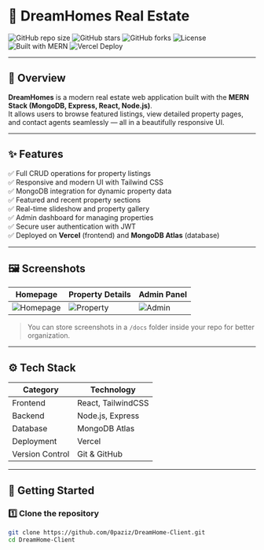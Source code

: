 # 🏡 DreamHomes Real Estate

![GitHub repo size](https://img.shields.io/github/repo-size/yourusername/dreamhomes)
![GitHub stars](https://img.shields.io/github/stars/yourusername/dreamhomes?style=social)
![GitHub forks](https://img.shields.io/github/forks/yourusername/dreamhomes?style=social)
![License](https://img.shields.io/github/license/yourusername/dreamhomes)
![Built with MERN](https://img.shields.io/badge/Built%20with-MERN%20Stack-green?logo=mongodb)
![Vercel Deploy](https://img.shields.io/badge/Deployed%20on-Vercel-black?logo=vercel)

---

## 🌟 Overview

**DreamHomes** is a modern real estate web application built with the **MERN Stack (MongoDB, Express, React, Node.js)**.  
It allows users to browse featured listings, view detailed property pages, and contact agents seamlessly — all in a beautifully responsive UI.

---

## ✨ Features

✅ Full CRUD operations for property listings  
✅ Responsive and modern UI with Tailwind CSS  
✅ MongoDB integration for dynamic property data  
✅ Featured and recent property sections  
✅ Real-time slideshow and property gallery  
✅ Admin dashboard for managing properties  
✅ Secure user authentication with JWT  
✅ Deployed on **Vercel** (frontend) and **MongoDB Atlas** (database)

---

## 🖼️ Screenshots

| Homepage | Property Details | Admin Panel |
|-----------|------------------|--------------|
| ![Homepage](/frontend/public/homepage.png)  | ![Property](/frontend/public/property.png) | ![Admin](/frontend/public/admin.png) |

> You can store screenshots in a `/docs` folder inside your repo for better organization.

---

## ⚙️ Tech Stack

| Category | Technology |
|-----------|-------------|
| Frontend | React, TailwindCSS |
| Backend | Node.js, Express |
| Database | MongoDB Atlas |
| Deployment | Vercel |
| Version Control | Git & GitHub |

---

## 🚀 Getting Started

### 1️⃣ Clone the repository
```bash
git clone https://github.com/0paziz/DreamHome-Client.git
cd DreamHome-Client
